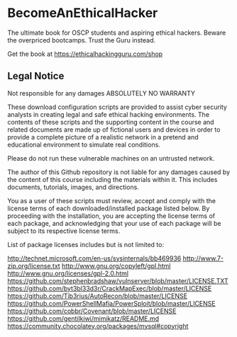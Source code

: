 # BecomeAnEthicalHacker
The ultimate book for OSCP students and aspiring ethical hackers. Beware the overpriced bootcamps. Trust the Guru instead.

Get the book at https://ethicalhackingguru.com/shop

## Legal Notice

Not responsible for any damages
ABSOLUTELY NO WARRANTY

These download configuration scripts are provided to assist cyber security analysts
in creating legal and safe ethical hacking environments. The contents of these scripts and 
the supporting content in the course and related documents are made up of fictional users and devices
in order to provide a complete picture of a realistic network in a pretend and educational 
environment to simulate real conditions.

Please do not run these vulnerable machines on an untrusted network.

The author of this Github repository is not liable for any damages caused by the content of this course including the 
materials within it. This includes documents, tutorials, images, and directions.

You as a user of these scripts must review, accept and comply with the license
terms of each downloaded/installed package listed below. By proceeding with the
installation, you are accepting the license terms of each package, and
acknowledging that your use of each package will be subject to its respective
license terms.

List of package licenses includes but is not limited to:

http://technet.microsoft.com/en-us/sysinternals/bb469936
http://www.7-zip.org/license.txt
http://www.gnu.org/copyleft/gpl.html
http://www.gnu.org/licenses/gpl-2.0.html
https://github.com/stephenbradshaw/vulnserver/blob/master/LICENSE.TXT
https://github.com/byt3bl33d3r/CrackMapExec/blob/master/LICENSE
https://github.com/Tib3rius/AutoRecon/blob/master/LICENSE
https://github.com/PowerShellMafia/PowerSploit/blob/master/LICENSE
https://github.com/cobbr/Covenant/blob/master/LICENSE
https://github.com/gentilkiwi/mimikatz/README.md
https://community.chocolatey.org/packages/mysql#copyright
